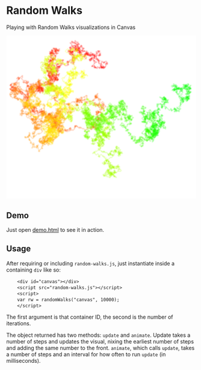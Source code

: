 # Random Walks
Playing with Random Walks visualizations in Canvas

![an example](example.png)

## Demo
Just open [demo.html](demo.html) to see it in action.

## Usage

After requiring or including `random-walks.js`, just instantiate inside a containing `div` like so:

    	<div id="canvas"></div>
    	<script src="random-walks.js"></script>
    	<script>
		var rw = randomWalks("canvas", 10000);
    	</script>

The first argument is that container ID, the second is the number of iterations.

The object returned has two methods: `update` and `animate`. Update takes a number of steps and updates the visual, nixing the earliest number of steps and adding the same number to the front. `animate`, which calls `update`, takes a number of steps and an interval for how often to run `update` (in milliseconds).